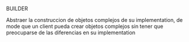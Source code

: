 BUILDER

Abstraer la construccion de objetos complejos de su implementation, de mode que un client pueda crear objetos complejos sin tener que preocuparse de las diferencias en su implementation